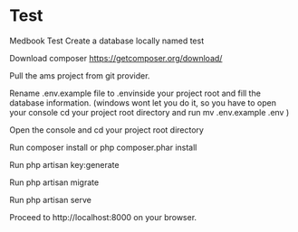 # Test
Medbook Test
Create a database locally named test

Download composer https://getcomposer.org/download/

Pull the ams project from git provider.

Rename .env.example file to .envinside your project root and fill the database information. (windows wont let you do it, so you have to open your console cd your project root directory and run mv .env.example .env )

Open the console and cd your project root directory

Run composer install or php composer.phar install

Run php artisan key:generate

Run php artisan migrate

Run php artisan serve

Proceed to http://localhost:8000 on your browser.
